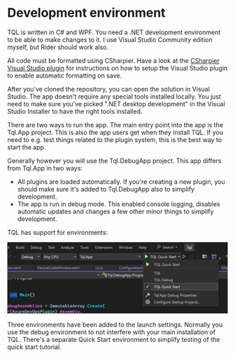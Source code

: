 # Development environment

TQL is written in C# and WPF. You need a .NET development environment to be able
to make changes to it. I use Visual Studio Community edition myself, but Rider
should work also.

All code must be formatted using CSharpier. Have a look at the
[CSharpier Visual Studio plugin](https://marketplace.visualstudio.com/items?itemName=csharpier.csharpier-vscode)
for instructions on how to setup the Visual Studio plugin to enable automatic
formatting on save.

After you've cloned the repository, you can open the solution in Visual Studio.
The app doesn't require any special tools installed locally. You just need to
make sure you've picked ".NET desktop development" in the Visual Studio
Installer to have the right tools installed.

There are two ways to run the app. The main entry point into the app is the
Tql.App project. This is also the app users get when they install TQL. If you
need to e.g. test things related to the plugin system, this is the best way to
start the app.

Generally however you will use the Tql.DebugApp project. This app differs from
Tql.App in two ways:

- All plugins are loaded automatically. If you're creating a new plugin, you
  should make sure it's added to Tql.DebugApp also to simplify development.
- The app is run in debug mode. This enabled console logging, disables automatic
  updates and changes a few other minor things to simplify development.

TQL has support for environments:

![](../Images/Environments-screenshot.png)

Three environments have been added to the launch settings. Normally you use the
debug environment to not interfere with your main installation of TQL. There's a
separate Quick Start environment to simplify testing of the quick start
tutorial.
